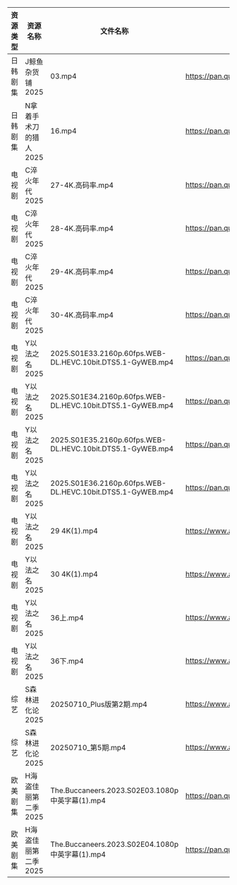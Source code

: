 | 资源类型 | 资源名称          | 文件名称                                                       | 分享链接                                 | 更新时间                |
| ---- | ------------- | ---------------------------------------------------------- | ------------------------------------ | ------------------- |
| 日韩剧集 | J鲸鱼杂货铺2025    | 03.mp4                                                     | https://pan.quark.cn/s/892ff9625775  | 2025-07-10 10:25:46 |
| 日韩剧集 | N拿着手术刀的猎人2025 | 16.mp4                                                     | https://pan.quark.cn/s/425671cbfbc3  | 2025-07-10 10:29:16 |
| 电视剧  | C淬火年代2025     | 27-4K.高码率.mp4                                              | https://pan.quark.cn/s/9fb5de6a595c  | 2025-07-10 10:20:36 |
| 电视剧  | C淬火年代2025     | 28-4K.高码率.mp4                                              | https://pan.quark.cn/s/9fb5de6a595c  | 2025-07-10 10:20:32 |
| 电视剧  | C淬火年代2025     | 29-4K.高码率.mp4                                              | https://pan.quark.cn/s/9fb5de6a595c  | 2025-07-10 10:20:42 |
| 电视剧  | C淬火年代2025     | 30-4K.高码率.mp4                                              | https://pan.quark.cn/s/9fb5de6a595c  | 2025-07-10 10:20:38 |
| 电视剧  | Y以法之名2025     | 2025.S01E33.2160p.60fps.WEB-DL.HEVC.10bit.DTS5.1-GyWEB.mp4 | https://pan.quark.cn/s/1d7c3292150b  | 2025-07-10 01:37:46 |
| 电视剧  | Y以法之名2025     | 2025.S01E34.2160p.60fps.WEB-DL.HEVC.10bit.DTS5.1-GyWEB.mp4 | https://pan.quark.cn/s/1d7c3292150b  | 2025-07-10 01:37:42 |
| 电视剧  | Y以法之名2025     | 2025.S01E35.2160p.60fps.WEB-DL.HEVC.10bit.DTS5.1-GyWEB.mp4 | https://pan.quark.cn/s/1d7c3292150b  | 2025-07-10 01:37:50 |
| 电视剧  | Y以法之名2025     | 2025.S01E36.2160p.60fps.WEB-DL.HEVC.10bit.DTS5.1-GyWEB.mp4 | https://pan.quark.cn/s/1d7c3292150b  | 2025-07-10 01:37:39 |
| 电视剧  | Y以法之名2025     | 29 4K(1).mp4                                               | https://www.alipan.com/s/pQdH7sxTrRw | 2025-07-10 08:03:42 |
| 电视剧  | Y以法之名2025     | 30 4K(1).mp4                                               | https://www.alipan.com/s/pQdH7sxTrRw | 2025-07-10 08:03:42 |
| 电视剧  | Y以法之名2025     | 36上.mp4                                                    | https://www.alipan.com/s/pQdH7sxTrRw | 2025-07-10 08:03:41 |
| 电视剧  | Y以法之名2025     | 36下.mp4                                                    | https://www.alipan.com/s/pQdH7sxTrRw | 2025-07-10 08:03:40 |
| 综艺   | S森林进化论2025    | 20250710_Plus版第2期.mp4                                      | https://www.alipan.com/s/aan2jEB4eLz | 2025-07-10 14:04:06 |
| 综艺   | S森林进化论2025    | 20250710_第5期.mp4                                           | https://www.alipan.com/s/aan2jEB4eLz | 2025-07-10 14:04:06 |
| 欧美剧集 | H海盗佳丽第二季2025  | The.Buccaneers.2023.S02E03.1080p中英字幕(1).mp4                | https://pan.quark.cn/s/f105070abaee  | 2025-07-10 10:23:37 |
| 欧美剧集 | H海盗佳丽第二季2025  | The.Buccaneers.2023.S02E04.1080p中英字幕(1).mp4                | https://pan.quark.cn/s/f105070abaee  | 2025-07-10 10:23:42 |
